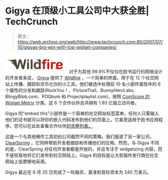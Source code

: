 # Gigya 在顶级小工具公司中大获全胜| TechCrunch

> 原文：<https://web.archive.org/web/http://www.techcrunch.com:80/2007/07/10/gigyas-big-win-with-top-widget-companies/>

[![](img/98bfc8f5bff075bd58c467c17eb59b57.png)](https://web.archive.org/web/20160913201159/http://www.crunchbase.com/company/gigya) 对于为其他 99.9%不仅仅在脸书运行的网络设计的开发者来说， [Gigya](https://web.archive.org/web/20160913201159/http://www.crunchbase.com/company/gigya) 提供了 [Wildfire](https://web.archive.org/web/20160913201159/http://www.techcrunch.com/2007/04/09/gigya-to-ease-widget-publishing-on-social-networks/) ，一个简单的界面，用于在 12 个社交网站上传播、跟踪和货币化你的小工具。他们被选中处理前 10 名小部件属性中的 6 个属性的分发和跟踪(RockYou！、PictureTrail、BunnyHeroLabs、BlingyBlob.com、POQbum 和 Projectplaylist.com)，按照 [ComScore 的 Widget Metrix](https://web.archive.org/web/20160913201159/http://www.comscore.com/press/release.asp?press=1471) 分类。这 6 个合作伙伴总共拥有 1.93 亿独立访问者。

Gigya 的“embed this”小部件是一个简单的社交网站标签菜单，任何人只需输入他们的证书就可以将你的嵌入代码发布到他们的页面上。它甚至适用于脸书应用程序。您可以在此处查看合作伙伴[的完整列表。](https://web.archive.org/web/20160913201159/http://gigya.com/Web/info/partners.aspx)

这是一个与其他微件工具初创公司截然不同的策略。我们报道了另一家公司， [ClearSpring](https://web.archive.org/web/20160913201159/http://www.techcrunch.com/2007/06/12/track-your-widgets-global-domination-on-clearspring/) ，它同样帮助开发者跟踪和传播他们的应用。然而，与 Gigya 不同的是，ClearSpring 对任何开发者都是开放的，并且专注于 widgetizing 内容，而不是轻易地将它们发布到社交网站上。Gigya 的目标是让大型插件发行商在社交网站上低摩擦地采用。

Gigya 最近在 6 月 25 日完成了一轮融资，基准和首轮资本为 240 万美元。